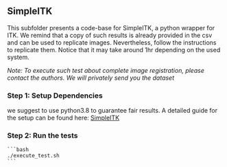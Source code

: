 ## SimpleITK

This subfolder presents a code-base for SimpleITK, a python wrapper for ITK. 
We remind that a copy of such results is already provided in the csv and can be used to replicate images. Nevertheless, follow the instructions to replicate them. Notice that it may take around 1hr depending on the used system.  

*Note: To execute such test about complete image registration, please contact the authors. We will privately send you the dataset*

### Step 1: Setup Dependencies

we suggest to use python3.8 to guarantee fair results. A detailed guide for the setup can be found here: [SimpleITK](https://simpleitk.readthedocs.io/en/master/gettingStarted.html)

### Step 2: Run the tests

    ```bash
    ./execute_test.sh 
    ```




